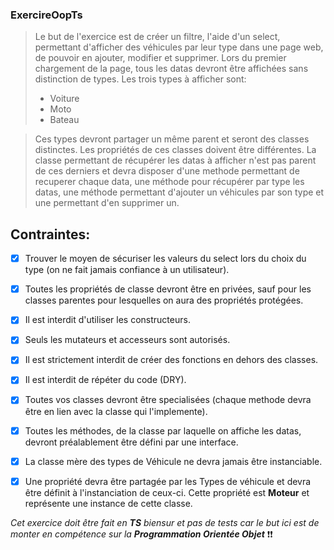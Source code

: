 ### ExercireOopTs

> Le but de l'exercice est de créer un filtre, l'aide d'un select, permettant d'afficher des véhicules par leur
> type dans une page web, de pouvoir en ajouter, modifier et supprimer. Lors du premier chargement de la page, tous les datas devront être affichées sans distinction
> de types. Les trois types à afficher sont:
> * Voiture
> * Moto
> * Bateau 

> Ces types devront partager un même parent et seront des classes distinctes. Les propriétés de ces classes doivent être différentes. La classe permettant de
> récupérer les datas à afficher n'est pas parent de ces derniers
> et devra disposer d'une methode permettant de recuperer chaque data, une méthode pour récupérer par type les datas, une méthode permettant d'ajouter un 
> véhicules par son type et une permettant d'en supprimer un.

## Contraintes:
- [x] Trouver le moyen de sécuriser les valeurs du select lors du choix du type (on ne fait jamais confiance à un utilisateur).
- [x] Toutes les propriétés de classe devront être en privées, sauf pour les classes parentes pour lesquelles on aura des propriétés protégées.
- [x] Il est interdit d'utiliser les constructeurs.
- [x] Seuls les mutateurs et accesseurs sont autorisés. 
- [x] Il est strictement interdit de créer des fonctions en dehors des classes.
- [x] Il est interdit de répéter du code (DRY).
- [X] Toutes vos classes devront être specialisées (chaque methode devra être en lien avec la classe qui l'implemente).
- [x] Toutes les méthodes, de la classe par laquelle on affiche les datas, devront préalablement être défini par une interface.
- [x] La classe mère des types de Véhicule ne devra jamais être instanciable. 
- [x] Une propriété devra être partagée par les Types de véhicule et devra être définit à l'instanciation de ceux-ci. Cette propriété est **Moteur** et représente une     instance de cette classe.



_Cet exercice doit être fait en **TS** biensur et pas de tests car le but ici est de monter en compétence sur la **Programmation Orientée Objet**_ :heavy_exclamation_mark::heavy_exclamation_mark:

